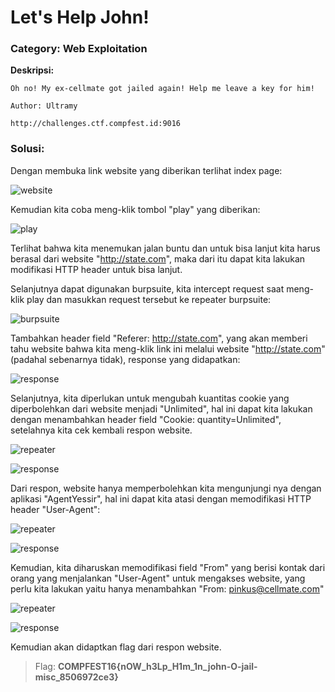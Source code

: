 # Let's Help John!
### Category: Web Exploitation

**Deskripsi:**
```
Oh no! My ex-cellmate got jailed again! Help me leave a key for him!

Author: Ultramy

http://challenges.ctf.compfest.id:9016
```
### Solusi:

Dengan membuka link website yang diberikan terlihat index page:

![website](https://github.com/FieryBanana101/COMPFEST-16_TeamBaruBelajarCTF/blob/main/asset/Screenshot%202024-09-01%20155543.png)

Kemudian kita coba meng-klik tombol "play" yang diberikan:

![play](https://github.com/FieryBanana101/COMPFEST-16_TeamBaruBelajarCTF/blob/main/asset/Screenshot%202024-09-01%20155549.png)

Terlihat bahwa kita menemukan jalan buntu dan untuk bisa lanjut kita harus berasal dari website "http://state.com", maka dari itu dapat kita lakukan modifikasi HTTP header untuk bisa lanjut.

Selanjutnya dapat digunakan burpsuite, kita intercept request saat meng-klik play dan masukkan request tersebut ke repeater burpsuite:

![burpsuite](https://github.com/FieryBanana101/COMPFEST-16_TeamBaruBelajarCTF/blob/main/asset/Screenshot%202024-09-01%20155935.png)

Tambahkan header field "Referer: http://state.com", yang akan memberi tahu website bahwa kita meng-klik link ini melalui website "http://state.com" (padahal sebenarnya tidak), response yang didapatkan:

![response](https://github.com/FieryBanana101/COMPFEST-16_TeamBaruBelajarCTF/blob/main/asset/Screenshot%202024-09-01%20155945.png)

Selanjutnya, kita diperlukan untuk mengubah kuantitas cookie yang diperbolehkan dari website menjadi "Unlimited", hal ini dapat kita lakukan dengan menambahkan header field "Cookie: quantity=Unlimited", setelahnya kita cek kembali respon website.

![repeater](https://github.com/FieryBanana101/COMPFEST-16_TeamBaruBelajarCTF/blob/main/asset/Screenshot%202024-09-01%20161546.png)

![response](https://github.com/FieryBanana101/COMPFEST-16_TeamBaruBelajarCTF/blob/main/asset/Screenshot%202024-09-01%20161553.png)

Dari respon, website hanya memperbolehkan kita mengunjungi nya dengan aplikasi "AgentYessir", hal ini dapat kita atasi dengan memodifikasi HTTP header "User-Agent":

![repeater](https://github.com/FieryBanana101/COMPFEST-16_TeamBaruBelajarCTF/blob/main/asset/Screenshot%202024-09-01%20161616.png)

![response](https://github.com/FieryBanana101/COMPFEST-16_TeamBaruBelajarCTF/blob/main/asset/Screenshot%202024-09-01%20161624.png)

Kemudian, kita diharuskan memodifikasi field "From" yang berisi kontak dari orang yang menjalankan "User-Agent" untuk mengakses website, yang perlu kita lakukan yaitu hanya menambahkan "From: pinkus@cellmate.com"

![repeater](https://github.com/FieryBanana101/COMPFEST-16_TeamBaruBelajarCTF/blob/main/asset/Screenshot%202024-09-01%20161648.png)

![response](https://github.com/FieryBanana101/COMPFEST-16_TeamBaruBelajarCTF/blob/main/asset/Screenshot%202024-09-01%20161655.png)

Kemudian akan didaptkan flag dari respon website.

> Flag: **COMPFEST16{nOW_h3Lp_H1m_1n_john-O-jail-misc_8506972ce3}**
